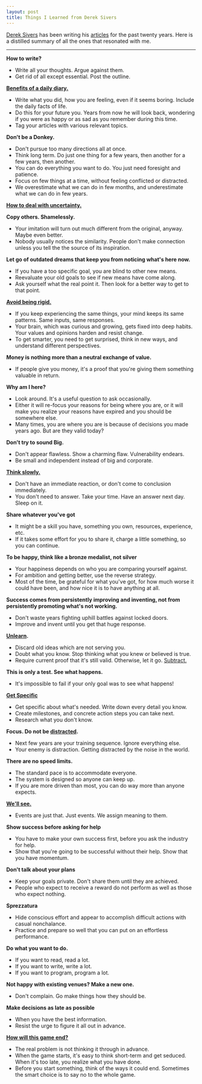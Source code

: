```yaml
---
layout: post
title: Things I Learned from Derek Sivers
---
```


[Derek Sivers](https://sive.rs/) has been writing his [articles](https://sive.rs/blog) for the past twenty years. Here is a distilled summary of all the ones that resonated with me. 

---

**How to write?**

- Write all your thoughts. Argue against them.
- Get rid of all except essential. Post the outline. 

**[Benefits of a daily diary.](https://sivers.org/dj)** 

- Write what you did, how you are feeling, even if it seems boring. Include the daily facts of life. 
- Do this for your future you. Years from now he will look back, wondering if you were as happy or as sad as you remember during this time. 
- Tag your articles with various relevant topics. 

**Don't be a Donkey.**

- Don't pursue too many directions all at once. 
- Think long term. Do just one thing for a few years, then another for a few years, then another. 
- You can do everything you want to do. You just need foresight and patience. 
- Focus on few things at a time, without feeling conflicted or distracted. 
- We overestimate what we can do in few months, and underestimate what we can do in few years.

**[How to deal with uncertainty.](https://sivers.org/d1t)** 

**Copy others. Shamelessly.**

- Your imitation will turn out much different from the original, anyway. Maybe even better. 
- Nobody usually notices the similarity. People don't make connection unless you tell the the source of its inspiration. 

**Let go of outdated dreams that keep you from noticing what's here now.** 

- If you have a too specific goal, you are blind to other new means. 
- Reevaluate your old goals to see if new means have come along. 
- Ask yourself what the real point it. Then look for a better way to get to that point. 

**[Avoid being rigid.](https://sivers.org/mfg)**

- If you keep experiencing the same things, your mind keeps its same patterns. Same inputs, same responses. 
- Your brain, which was curious and growing, gets fixed into deep habits. Your values and opinions harden and resist change. 
- To get smarter, you need to get surprised, think in new ways, and understand different perspectives. 

**Money is nothing more than a neutral exchange of value.**

- If people give you money, it's a proof that you're giving them something valuable in return. 

**Why am I here?**

- Look around. It's a useful question to ask occasionally. 
- Either it will re-focus your reasons for being where you are, or it will make you realize your reasons have expired and you should be somewhere else. 
- Many times, you are where you are is because of decisions you made years ago. But are they valid today?

**Don't try to sound Big.** 

- Don't appear flawless. Show a charming flaw. Vulnerability endears. 
- Be small and independent instead of big and corporate. 

**[Think slowly.](https://sivers.org/slow)**

- Don't have an immediate reaction, or don't come to conclusion immediately. 
- You don't need to answer. Take your time. Have an answer next day. Sleep on it. 

**Share whatever you've got**

- It might be a skill you have, something you own, resources, experience, etc. 
- If it takes some effort for you to share it, charge a little something, so you can continue. 

**To be happy, think like a bronze medalist, not silver**

- Your happiness depends on who you are comparing yourself against. 
- For ambition and getting better, use the reverse strategy. 
- Most of the time, be grateful for what you've got, for how much worse it could have been, and how nice it is to have anything at all. 

**Success comes from persistently improving and inventing, not from persistently promoting what's not working.** 

- Don't waste years fighting uphill battles against locked doors. 
- Improve and invent until you get that huge response. 

**[Unlearn](https://sivers.org/unlearning).** 

- Discard old ideas which are not serving you. 
- Doubt what you know. Stop thinking what you knew or believed is true. 
- Require current proof that it's still valid. Otherwise, let it go. [Subtract.](https://sivers.org/subtract)

**This is only a test. See what happens.**

- It's impossible to fail if your only goal was to see what happens!

**[Get Specific](https://sivers.org/get-specific)**

- Get specific about what's needed. Write down every detail you know. 
- Create milestones, and concrete action steps you can take next. 
- Research what you don't know. 

**Focus. Do not be [distracted](https://sivers.org/berklee).**

- Next few years are your training sequence. Ignore everything else. 
- Your enemy is distraction. Getting distracted by the noise in the world. 

**There are no speed limits.**

- The standard pace is to accommodate everyone. 
- The system is designed so anyone can keep up. 
- If you are more driven than most, you can do way more than anyone expects. 

**[We'll see.](https://sivers.org/horses)** 

- Events are just that. Just events. We assign meaning to them. 

**Show success before asking for help**

- You have to make your own success first, before you ask the industry for help. 
- Show that you're going to be successful without their help. Show that you have momentum. 

**Don't talk about your plans**

- Keep your goals private. Don't share them until they are achieved. 
- People who expect to receive a reward do not perform as well as those who expect nothing. 

**Sprezzatura**

- Hide conscious effort and appear to accomplish difficult actions with casual nonchalance. 
- Practice and prepare so well that you can put on an effortless performance.

**Do what you want to do.** 

- If you want to read, read a lot.
- If you want to write, write a lot.
- If you want to program, program a lot. 

**Not happy with existing venues? Make a new one.** 

- Don't complain. Go make things how they should be. 

**Make decisions as late as possible**

- When you have the best information. 
- Resist the urge to figure it all out in advance. 

**[How will this game end?](https://sivers.org/game)**

- The real problem is not thinking it through in advance. 
- When the game starts, it's easy to think short-term and get seduced. When it's too late, you realize what you have done.
- Before you start something, think of the ways it could end. Sometimes the smart choice is to say no to the whole game. 